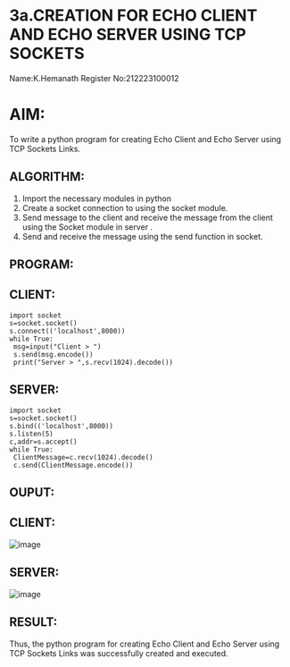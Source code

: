 # 3a.CREATION FOR ECHO CLIENT AND ECHO SERVER USING TCP SOCKETS
Name:K.Hemanath
Register No:212223100012
# AIM:
To write a python program for creating Echo Client and Echo Server using TCP
Sockets Links.
## ALGORITHM:
1. Import the necessary modules in python
2. Create a socket connection to using the socket module.
3. Send message to the client and receive the message from the client using the Socket module in
 server .
4. Send and receive the message using the send function in socket.
## PROGRAM:

## CLIENT:
```
import socket
s=socket.socket()
s.connect(('localhost',8000))
while True:
 msg=input("Client > ")
 s.send(msg.encode())
 print("Server > ",s.recv(1024).decode())
```

## SERVER:
```
import socket
s=socket.socket()
s.bind(('localhost',8000))
s.listen(5)
c,addr=s.accept()
while True:
 ClientMessage=c.recv(1024).decode()
 c.send(ClientMessage.encode())
```
## OUPUT:
## CLIENT:
![image](https://github.com/Hemanath08/3a.Sockets_Creation_for_Echo_Client_and_Echo_Server/assets/151807176/d1007a4b-3996-4036-b61c-533c8e460d04)


## SERVER:
![image](https://github.com/Hemanath08/3a.Sockets_Creation_for_Echo_Client_and_Echo_Server/assets/151807176/c22fed0c-677f-45be-85a5-644974cc3456)


## RESULT:
Thus, the python program for creating Echo Client and Echo Server using TCP Sockets Links was successfully created and executed.
